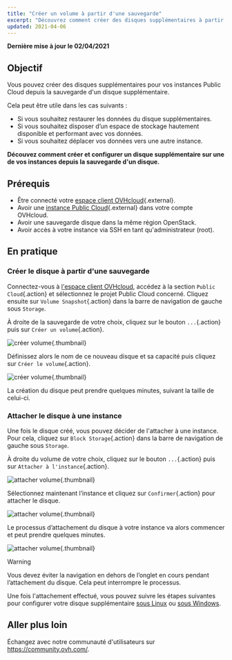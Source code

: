 ```yaml
---
title: "Créer un volume à partir d'une sauvegarde"
excerpt: "Découvrez comment créer des disques supplémentaires à partir d'une sauvegarde d'un disque supplémentaire"
updated: 2021-04-06
---
```


**Dernière mise à jour le 02/04/2021**

## Objectif

Vous pouvez créer des disques supplémentaires pour vos instances Public Cloud depuis la sauvegarde d'un disque supplémentaire.

Cela peut être utile dans les cas suivants :

- Si vous souhaitez restaurer les données du disque supplémentaires.
- Si vous souhaitez disposer d’un espace de stockage hautement disponible et performant avec vos données.
- Si vous souhaitez déplacer vos données vers une autre instance.

**Découvez comment créer et configurer un disque supplémentaire sur une de vos instances depuis la sauvegarde d'un disque.**

## Prérequis

- Être connecté votre [espace client OVHcloud](https://www.ovh.com/auth?onsuccess=https%3A%2F%2Fwww.ovh.com%2Fmanager%2Fpublic-cloud&ovhSubsidiary=fr){.external}.
- Avoir une [instance Public Cloud](https://www.ovhcloud.com/fr/public-cloud/){.external} dans votre compte OVHcloud.
- Avoir une sauvegarde disque dans la même région OpenStack.
- Avoir accès à votre instance via SSH en tant qu'administrateur (root).

## En pratique

### Créer le disque à partir d'une sauvegarde

Connectez-vous à [l'espace client OVHcloud](https://www.ovh.com/auth?onsuccess=https%3A%2F%2Fwww.ovh.com%2Fmanager%2Fpublic-cloud&ovhSubsidiary=fr), accédez à la section `Public Cloud`{.action} et sélectionnez le projet Public Cloud concerné. Cliquez ensuite sur `Volume Snapshot`{.action} dans la barre de navigation de gauche sous `Storage`.

À droite de la sauvegarde de votre choix, cliquez sur le bouton `...`{.action} puis sur `Créer un volume`{.action}.

![créer volume](images/volume01.png){.thumbnail}

Définissez alors le nom de ce nouveau disque et sa capacité puis cliquez sur `Créer le volume`{.action}.

![créer volume](images/volume02.png){.thumbnail}

La création du disque peut prendre quelques minutes, suivant la taille de celui-ci.

### Attacher le disque à une instance

Une fois le disque créé, vous pouvez décider de l'attacher à une instance. Pour cela, cliquez sur `Block Storage`{.action} dans la barre de navigation de gauche sous `Storage`.

À droite du volume de votre choix, cliquez sur le bouton `...`{.action} puis sur `Attacher à l'instance`{.action}.

![attacher volume](images/volume03.png){.thumbnail}

Sélectionnez maintenant l’instance et cliquez sur `Confirmer`{.action} pour attacher le disque.

![attacher volume](images/volume04.png){.thumbnail}

Le processus d’attachement du disque à votre instance va alors commencer et peut prendre quelques minutes.

![attacher volume](images/volume05.png){.thumbnail}

> [!warning]
Vous devez éviter la navigation en dehors de l’onglet en cours pendant l’attachement du disque. Cela peut interrompre le processus.
>

Une fois l'attachement effectué, vous pouvez suivre les étapes suivantes pour configurer votre disque supplémentaire [sous Linux](/pages/platform/public-cloud/create_and_configure_an_additional_disk_on_an_instance#sous-linux) ou [sous Windows](/pages/platform/public-cloud/create_and_configure_an_additional_disk_on_an_instance#sous-windows).

## Aller plus loin

Échangez avec notre communauté d'utilisateurs sur <https://community.ovh.com/>.
